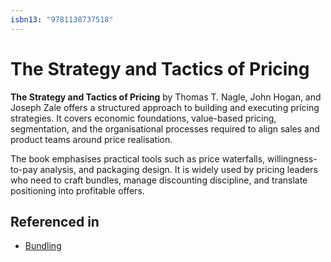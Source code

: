 ```yaml
---
isbn13: "9781138737518"
---
```


# The Strategy and Tactics of Pricing

**The Strategy and Tactics of Pricing** by Thomas T. Nagle, John Hogan, and Joseph Zale offers a structured approach to building and executing pricing strategies. It covers economic foundations, value-based pricing, segmentation, and the organisational processes required to align sales and product teams around price realisation.

The book emphasises practical tools such as price waterfalls, willingness-to-pay analysis, and packaging design. It is widely used by pricing leaders who need to craft bundles, manage discounting discipline, and translate positioning into profitable offers.

## Referenced in

- [Bundling](/strategies/user-perception/bundling)
